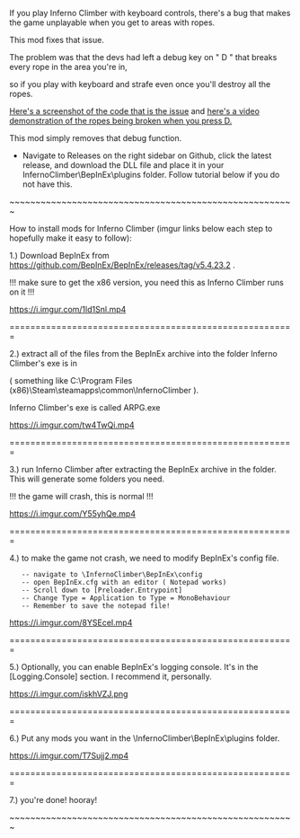 If you play Inferno Climber with keyboard controls, there's a bug that makes the game unplayable when you get to areas with ropes. 

This mod fixes that issue.

The problem was that the devs had left a debug key on " D " that breaks every rope in the area you're in, 

so if you play with keyboard and strafe even once you'll destroy all the ropes.

[Here's a screenshot of the code that is the issue](https://i.imgur.com/plttekX.png) and [here's a video demonstration of the ropes being broken when you press D.](https://i.imgur.com/tI2wm5f.mp4)
  
This mod simply removes that debug function.
  

- Navigate to Releases on the right sidebar on Github, click the latest release, and download the DLL file and place it in your InfernoClimber\BepInEx\plugins folder. Follow tutorial below if you do not have this.

\~\~\~\~\~\~\~\~\~\~\~\~\~\~\~\~\~\~\~\~\~\~\~\~\~\~\~\~\~\~\~\~\~\~\~\~\~\~\~\~\~\~\~\~\~\~\~\~\~\~\~\~\~\~\~

How to install mods for Inferno Climber (imgur links below each step to hopefully make it easy to follow):

1.) Download BepInEx from https://github.com/BepInEx/BepInEx/releases/tag/v5.4.23.2 .

!!! make sure to get the x86 version, you need this as Inferno Climber runs on it !!!

https://i.imgur.com/1ld1Snl.mp4

=======================================================

2.) extract all of the files from the BepInEx archive into the folder Inferno Climber's exe is in 

( something like C:\Program Files (x86)\Steam\steamapps\common\InfernoClimber ). 

Inferno Climber's exe is called ARPG.exe

https://i.imgur.com/tw4TwQi.mp4

=======================================================

3.) run Inferno Climber after extracting the BepInEx archive in the folder. This will generate some folders you need. 

!!! the game will crash, this is normal !!!

https://i.imgur.com/Y55yhQe.mp4

=======================================================

4.) to make the game not crash, we need to modify BepInEx's config file.

       -- navigate to \InfernoClimber\BepInEx\config
       -- open BepInEx.cfg with an editor ( Notepad works)
       -- Scroll down to [Preloader.Entrypoint]
       -- Change Type = Application to Type = MonoBehaviour
       -- Remember to save the notepad file!

https://i.imgur.com/8YSEceI.mp4

=======================================================

5.)  Optionally, you can enable BepInEx's logging console. It's in the [Logging.Console] section. I recommend it, personally.

https://i.imgur.com/iskhVZJ.png

=======================================================

6.) Put any mods you want in the \InfernoClimber\BepInEx\plugins folder.

https://i.imgur.com/T7Sujj2.mp4

=======================================================

7.) you're done! hooray!

\~\~\~\~\~\~\~\~\~\~\~\~\~\~\~\~\~\~\~\~\~\~\~\~\~\~\~\~\~\~\~\~\~\~\~\~\~\~\~\~\~\~\~\~\~\~\~\~\~\~\~\~\~\~\~
